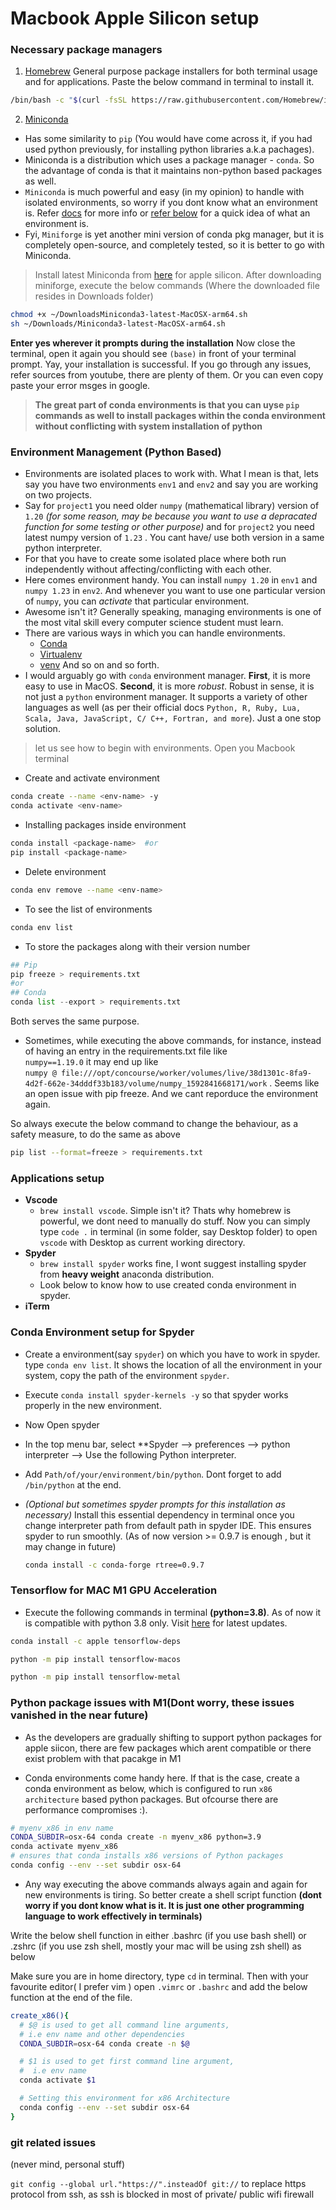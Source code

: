 # Macbook Apple Silicon setup

### Necessary package managers

1. [Homebrew](https://brew.sh)  General purpose package installers for both terminal usage and for applications. Paste the below command in terminal to install it.
```bash
/bin/bash -c "$(curl -fsSL https://raw.githubusercontent.com/Homebrew/install/HEAD/install.sh)"
```

2. [Miniconda](https://docs.conda.io/en/latest/miniconda.html) 

* Has some similarity to `pip` (You would have come across it, if you had used python previously, for installing python libraries a.k.a pachages).
* Miniconda is a distribution which uses a package manager - `conda`. So the advantage of conda is that it maintains non-python based packages as well. 
* `Miniconda` is much powerful and easy (in my opinion) to handle with isolated environments, so worry if you dont know what an environment is. Refer [docs](https://docs.conda.io/projects/conda/en/latest/user-guide/concepts/environments.html) for more info or [refer below](###Environment-Management-(Python-Based)) for a quick idea of what an environment is.
* Fyi, `Miniforge` is yet another mini version of conda pkg manager, but it is completely open-source, and completely tested, so it is better to go with Miniconda.

> Install latest Miniconda from [here](https://docs.conda.io/en/latest/miniconda.html) for apple silicon. After downloading miniforge, execute the below commands (Where the downloaded file resides in Downloads folder)

```bash
chmod +x ~/DownloadsMiniconda3-latest-MacOSX-arm64.sh
sh ~/Downloads/Miniconda3-latest-MacOSX-arm64.sh
```

**Enter yes wherever it prompts during the installation**
Now close the terminal, open it again you should see `(base)` in front of your terminal prompt. Yay, your installation is successful. If you go through any issues, refer sources from youtube, there are plenty of them. Or you can even copy paste your error msges in google. 

> **The great part of conda environments is that you can uyse `pip` commands as well to install packages within the conda environment without conflicting with system installation of python**


### Environment Management (Python Based)
* Environments are isolated places to work with. What I mean is that, lets say you have two environments `env1` and `env2` and say you are working on two projects.
* Say for `project1` you need older `numpy` (mathematical library) version of `1.20` *(for some reason, may be because you want to use a depracated function for some testing or other purpose)* and for `project2` you need latest numpy version of `1.23` . You cant have/ use both version in a same python interpreter.
* For that you have to create some isolated place where both run independently without affecting/conflicting with each other.
* Here comes environment handy. You can install `numpy 1.20` in `env1` and `numpy 1.23` in `env2`. And whenever you want to use one particular version of `numpy`, you can *activate* that particular environment. 
* Awesome isn't it? Generally speaking, managing environments is one of the most vital skill every computer science student must learn.
* There are various ways in which you can handle environments. 
  * [Conda](https://docs.conda.io/en/latest/)
  * [Virtualenv](https://virtualenv.pypa.io/en/latest/)
  * [venv](https://docs.python.org/3/library/venv.html)
  And so on and so forth.
* I would arguably go with `conda` environment manager. **First**, it is more easy to use in MacOS. **Second**, it is more *robust*. Robust in sense, it is not just a `python` environment manager. It supports a variety of other languages as well (as per their official docs `Python, R, Ruby, Lua, Scala, Java, JavaScript, C/ C++, Fortran, and more`). Just a one stop solution.

> let us see how to begin with environments. Open you Macbook terminal

- Create and activate environment
```bash
conda create --name <env-name> -y
conda activate <env-name>
```

- Installing packages inside environment
```bash
conda install <package-name>  #or
pip install <package-name>
```

- Delete environment
```bash
conda env remove --name <env-name>
```


- To see the list of environments
```bash
conda env list
```

- To store the packages along with their version number
```python
## Pip
pip freeze > requirements.txt 
#or
## Conda
conda list --export > requirements.txt
``` 

Both serves the same purpose.

- Sometimes, while executing the above commands, for instance, instead of having an entry in the requirements.txt file like <br> `numpy==1.19.0` 
it may end up like <br> `numpy @ file:///opt/concourse/worker/volumes/live/38d1301c-8fa9-4d2f-662e-34dddf33b183/volume/numpy_1592841668171/work` .
Seems like an open issue with pip freeze. And we cant reporduce the environment again.

So always execute the below command to change the behaviour, as a safety measure, to do the same as above 
```bash
pip list --format=freeze > requirements.txt
```


### Applications setup

- **Vscode** 
  * `brew install vscode`. Simple isn't it? Thats why homebrew is powerful, we dont need to manually do stuff. Now you can simply type `code .` in terminal (in some folder, say Desktop folder) to open `vscode` with Desktop as current working directory.
- **Spyder**
  * `brew install spyder` works fine, I wont suggest installing spyder from **heavy weight** anaconda distribution.
  * Look below to know how to use created conda environment in spyder.
- **iTerm**


### Conda Environment setup for Spyder 
- Create a environment(say `spyder`) on which you have to work in spyder. type `conda env list`. It shows the location of all the environment in your system, copy the path of the environment `spyder`. 
- Execute `conda install spyder-kernels -y` so that spyder works properly in the new environment.
- Now Open spyder
- In the top menu bar, select **Spyder --> preferences --> python interpreter --> Use the following Python interpreter.
- Add `Path/of/your/environment/bin/python`. Dont forget to add `/bin/python` at the end.


- _(Optional but sometimes spyder prompts for this installation as necessary)_ Install this essential dependency in terminal once you change interpreter path from default path in spyder IDE. This ensures spyder to run smoothly.
  (As of now version >= 0.9.7 is enough , but it may change in future)
  ```bash
  conda install -c conda-forge rtree=0.9.7
  ```
  
### Tensorflow for MAC M1 GPU Acceleration

- Execute the following commands in terminal **(python=3.8)**. As of now it is compatible with python 3.8 only. Visit [here](https://developer.apple.com/metal/tensorflow-plugin/) for latest updates.
```bash
conda install -c apple tensorflow-deps
```
```bash
python -m pip install tensorflow-macos
```
```bash
python -m pip install tensorflow-metal
```

### Python package issues with M1(Dont worry, these issues vanished in the near future)

- As the developers are gradually shifting to support python packages for apple siicon, there are few packages which arent compatible or there exist problem with that pacakge in M1

- Conda environments come handy here. If that is the case, create a conda environment as below, which is configured to run `x86 architecture` based python packages.
But ofcourse there are performance compromises :).

```bash
# myenv_x86 in env name
CONDA_SUBDIR=osx-64 conda create -n myenv_x86 python=3.9  
conda activate myenv_x86
# ensures that conda installs x86 versions of Python packages 
conda config --env --set subdir osx-64 
```

- Any way executing the above commands always again and again for new environments is tiring. So better create a shell script function **(dont worry if you dont know what is it. It is just one other programming language to work effectively in terminals)**

Write the below shell function in either .bashrc (if you use bash shell) or .zshrc (if you use zsh shell, mostly your mac will be using zsh shell) as below

Make sure you are in home directory, type `cd` in terminal. Then with your favourite editor( I prefer vim ) open `.vimrc` or `.bashrc` and add the below function at the end of the file.
```bash
create_x86(){
  # $@ is used to get all command line arguments,
  # i.e env name and other dependencies
  CONDA_SUBDIR=osx-64 conda create -n $@     

  # $1 is used to get first command line argument,
  #  i.e env name
  conda activate $1                

  # Setting this environment for x86 Architecture          
  conda config --env --set subdir osx-64
}
```
### git related issues
(never mind, personal stuff)

`git config --global url."https://".insteadOf git://` to replace https protocol from ssh, as ssh is blocked in most of private/ public wifi firewall
